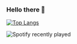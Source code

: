 ### Hello there 👋

[![Top Langs](https://github-readme-stats-git-masterrstaa-rickstaa.vercel.app/api/top-langs/?username=axelfrache)](https://github.com/anuraghazra/github-readme-stats&theme=transparent)

![Spotify recently played](https://spotify-recently-played-readme.vercel.app/api?user=21gkotrpjlxzbrv3k37z2y3ni&count=1)
<br>
<!---
![Anurag's GitHub stats](https://github-readme-stats.vercel.app/api?username=axelfrache&show_icons=true&theme=transparent)
-->
